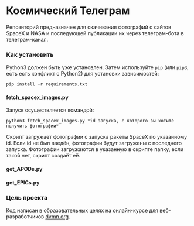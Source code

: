 # Космический Телеграм

Репозиторий предназначен для скачивания фотографий с сайтов SpaceX и NASA и последующей публикации их через телеграм-бота в телеграм-канал.

### Как установить

Python3 должен быть уже установлен. 
Затем используйте `pip` (или `pip3`, есть есть конфликт с Python2) для установки зависимостей:
```
pip install -r requirements.txt
```
#### fetch_spacex_images.py

Запуск осуществляется командой:

`python3 fetch_spacex_images.py *id запуска, с которого вы хотите получить фотографии*`

Скрипт загружает фотографии с запуска ракеты SpaceX по указанному id. Если id не был введён, фотографии будут загружены с последнего запуска.
Фотографии загружаются в указанную в скрипте папку, если такой нет, скрипт создаёт её.

#### get_APODs.py

#### get_EPICs.py

### Цель проекта

Код написан в образовательных целях на онлайн-курсе для веб-разработчиков [dvmn.org](https://dvmn.org/).
